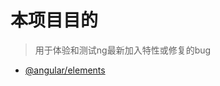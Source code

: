 # 本项目目的
> 用于体验和测试ng最新加入特性或修复的bug

- [@angular/elements](https://github.com/iwe7/iwe7-ng-latest/tree/master/src/app/elements)
